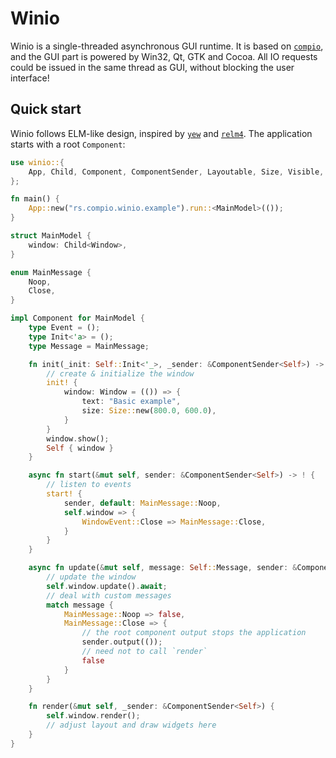 # Winio

Winio is a single-threaded asynchronous GUI runtime.
It is based on [`compio`](https://github.com/compio-rs/compio), and the GUI part is powered by Win32, Qt, GTK and Cocoa.
All IO requests could be issued in the same thread as GUI, without blocking the user interface!

## Quick start

Winio follows ELM-like design, inspired by [`yew`](https://yew.rs/) and [`relm4`](https://relm4.org/).
The application starts with a root `Component`:

```rust
use winio::{
    App, Child, Component, ComponentSender, Layoutable, Size, Visible, Window, WindowEvent,
};

fn main() {
    App::new("rs.compio.winio.example").run::<MainModel>(());
}

struct MainModel {
    window: Child<Window>,
}

enum MainMessage {
    Noop,
    Close,
}

impl Component for MainModel {
    type Event = ();
    type Init<'a> = ();
    type Message = MainMessage;

    fn init(_init: Self::Init<'_>, _sender: &ComponentSender<Self>) -> Self {
        // create & initialize the window
        init! {
            window: Window = (()) => {
                text: "Basic example",
                size: Size::new(800.0, 600.0),
            }
        }
        window.show();
        Self { window }
    }

    async fn start(&mut self, sender: &ComponentSender<Self>) -> ! {
        // listen to events
        start! {
            sender, default: MainMessage::Noop,
            self.window => {
                WindowEvent::Close => MainMessage::Close,
            }
        }
    }

    async fn update(&mut self, message: Self::Message, sender: &ComponentSender<Self>) -> bool {
        // update the window
        self.window.update().await;
        // deal with custom messages
        match message {
            MainMessage::Noop => false,
            MainMessage::Close => {
                // the root component output stops the application
                sender.output(());
                // need not to call `render`
                false
            }
        }
    }

    fn render(&mut self, _sender: &ComponentSender<Self>) {
        self.window.render();
        // adjust layout and draw widgets here
    }
}
```
